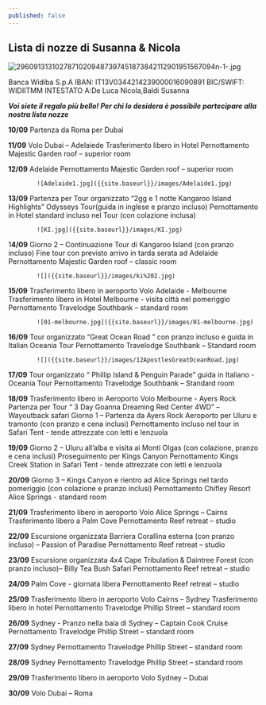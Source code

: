 ```yaml
---
published: false
---
```

## Lista di nozze di Susanna & Nicola

![29609131310278710209487397451873842112901951567094n-1-.jpg]({{site.baseurl}}/images/29609131310278710209487397451873842112901951567094n-1-.jpg)

Banca Widiba S.p.A
IBAN: IT13V0344214239000016090891
BIC/SWIFT: WIDIITMM
INTESTATO A:De Luca Nicola,Baldi Susanna

_**Voi siete il regalo più bello! Per chi lo desidera è possibile partecipare alla nostra lista nozze**_


**10/09**	Partenza da Roma per Dubai

**11/09**	Volo Dubai – Adelaiede
			Trasferimento libero in Hotel
			Pernottamento Majestic Garden roof – superior room

**12/09** 	Adelaide
			Pernottamento Majestic Garden roof – superior room
            
            ![Adelaide1.jpg]({{site.baseurl}}/images/Adelaide1.jpg)


**13/09** 	Partenza per Tour organizzato “2gg e 1 notte Kangaroo Island Highlights”  					Odysseys Tour(guida in inglese e pranzo incluso)
			Pernottamento in Hotel standard incluso nel Tour (con colazione inclusa)
            
            ![KI.jpg]({{site.baseurl}}/images/KI.jpg)


1**4/09**	Giorno 2 – Continuazione Tour di Kangaroo Island (con pranzo incluso)
			Fine tour con previsto arrivo in tarda serata ad Adelaide
			Pernottamento Majestic Garden roof – classic room
            
            ![]({{site.baseurl}}/images/ki%202.jpg)

**15/09**	Trasferimento libero in aeroporto
			Volo Adelaide - Melbourne
			Trasferimento libero in Hotel
			Melbourne - visita città nel pomeriggio
			Pernottamento Travelodge Southbank – standard room
            
            ![01-melbourne.jpg]({{site.baseurl}}/images/01-melbourne.jpg)


**16/09**	Tour organizzato “Great Ocean Road ” con pranzo incluso e guida in Italian
			Oceania Tour
			Pernottamento Travelodge Southbank – Standard room
            
            ![]({{site.baseurl}}/images/12ApostlesGreatOceanRoad.jpg)

**17/09** 	Tour organizzato “ Phillip Island &amp; Penguin Parade” guida in Italiano - 				Oceania Tour
			Pernottamento Travelodge Southbank – Standard room

**18/09**	Trasferimento libero in Aeroporto
			Volo Melbourne - Ayers Rock 
			Partenza per Tour “ 3 Day Goanna Dreaming Red Center 4WD” – Wayoutback safari
			Giorno 1 – Partenza da Ayers Rock Aeroporto per Uluru e tramonto (con pranzo e 				cena inclusi)
			Pernottamento incluso nel tour in Safari Tent - tende attrezzate con letti e 				lenzuola

**19/09** 	Giorno 2 – Uluru all’alba e visita ai Monti Olgas (con colazione, pranzo e cena 			inclusi)
			Proseguimento per Kings Canyon
			Pernottamento Kings Creek Station in Safari Tent - tende attrezzate con letti e 			lenzuola

**20/09** 	Giorno 3 – Kings Canyon e rientro ad Alice Springs nel tardo pomeriggio (con 				colazione e pranzo inclusi)
			Pernottamento Chifley Resort Alice Springs - standard room

**21/09** 	Trasferimento libero in aeroporto
			Volo Alice Springs – Cairns
			Trasferimento libero a Palm Cove
			Pernottamento Reef retreat – studio

**22/09** 	Escursione organizzata Barriera Corallina esterna (con pranzo incluso) – 
			Passion of Paradise
			Pernottamento Reef retreat – studio

**23/09** 	Escursione organizzata 4x4 Cape Tribulation &amp; Daintree Forest (con pranzo 				incluso)– Billy Tea Bush Safari
			Pernottamento Reef retreat – studio

**24/09** 	Palm Cove - giornata libera
			Pernottamento Reef retreat – studio

**25/09**	Trasferimento libero in aeroporto
			Volo Cairns – Sydney
			Trasferimento libero in hotel
			Pernottamento Travelodge Phillip Street – standard room

**26/09**	Sydney - Pranzo nella baia di Sydney – Captain Cook Cruise
			Pernottamento Travelodge Phillip Street – standard room

**27/09**	Sydney
			Pernottamento Travelodge Phillip Street – standard room

**28/09** 	Sydney
			Pernottamento Travelodge Phillip Street – standard room

**29/09** 	Trasferimento libero in aeroporto
			Volo Sydney – Dubai

**30/09** 	Volo Dubai – Roma


